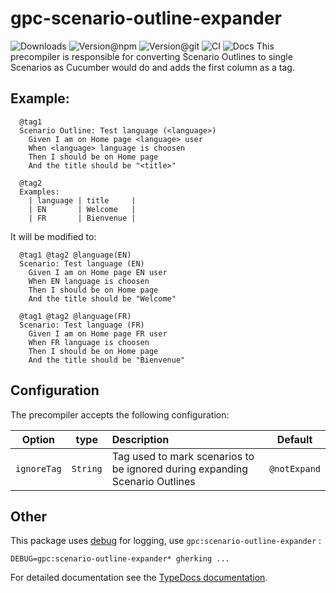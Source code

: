 # gpc-scenario-outline-expander
	
![Downloads](https://img.shields.io/npm/dw/gpc-scenario-outline-expander?style=flat-square) ![Version@npm](https://img.shields.io/npm/v/gpc-scenario-outline-expander?label=version%40npm&style=flat-square) ![Version@git](https://img.shields.io/github/package-json/v/gherking/gpc-scenario-outline-expander/master?label=version%40git&style=flat-square) ![CI](https://img.shields.io/github/workflow/status/gherking/gpc-scenario-outline-expander/CI/master?label=ci&style=flat-square) ![Docs](https://img.shields.io/github/workflow/status/gherking/gpc-scenario-outline-expander/Docs/master?label=docs&style=flat-square)
This precompiler is responsible for converting Scenario Outlines to single Scenarios as Cucumber would do and adds the first column as a tag.

## Example:

```gherkin
  @tag1
  Scenario Outline: Test language (<language>)
    Given I am on Home page <language> user
    When <language> language is choosen
    Then I should be on Home page
    And the title should be "<title>"

  @tag2
  Examples:
    | language | title     |
    | EN       | Welcome   |
    | FR       | Bienvenue |
```
It will be modified to:

```gherkin
  @tag1 @tag2 @language(EN)
  Scenario: Test language (EN)
    Given I am on Home page EN user
    When EN language is choosen
    Then I should be on Home page
    And the title should be "Welcome"

  @tag1 @tag2 @language(FR)
  Scenario: Test language (FR)
    Given I am on Home page FR user
    When FR language is choosen
    Then I should be on Home page
    And the title should be "Bienvenue"
```

## Configuration

The precompiler accepts the following configuration:

| Option | type | Description |Default|
|:------:|:----:|:------------|:-----:|
|`ignoreTag`|`String`| Tag used to mark scenarios to be ignored during expanding Scenario Outlines |`@notExpand`|

## Other
This package uses [debug](https://www.npmjs.com/package/debug) for logging, use `gpc:scenario-outline-expander` :
```shell
DEBUG=gpc:scenario-outline-expander* gherking ...
```
For detailed documentation see the [TypeDocs documentation](https://gherking.github.io/gpc-scenario-outline-expander/).
